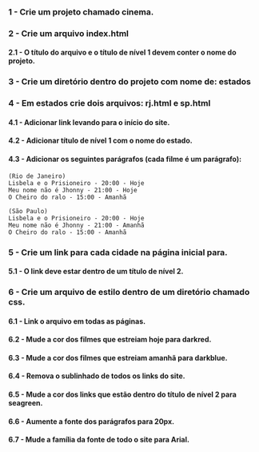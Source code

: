 ### 1 - Crie um projeto chamado cinema.

### 2 - Crie um arquivo index.html

#### 2.1 - O título do arquivo e o título de nível 1 devem conter o nome do projeto.

### 3 - Crie um diretório dentro do projeto com nome de: estados

### 4 - Em estados crie dois arquivos: rj.html e sp.html

#### 4.1 - Adicionar link levando para o início do site.

#### 4.2 - Adicionar título de nível 1 com o nome do estado.

#### 4.3 - Adicionar os seguintes parágrafos (cada filme é um parágrafo):

```
(Rio de Janeiro)
Lisbela e o Prisioneiro - 20:00 - Hoje
Meu nome não é Jhonny - 21:00 - Hoje
O Cheiro do ralo - 15:00 - Amanhã
```

```
(São Paulo)
Lisbela e o Prisioneiro - 20:00 - Hoje
Meu nome não é Jhonny - 21:00 - Amanhã
O Cheiro do ralo - 15:00 - Amanhã
```

### 5 - Crie um link para cada cidade na página inicial para.

#### 5.1 - O link deve estar dentro de um título de nível 2.

### 6 - Crie um arquivo de estilo dentro de um diretório chamado css.

#### 6.1 - Link o arquivo em todas as páginas.

#### 6.2 - Mude a cor dos filmes que estreiam hoje para darkred.

#### 6.3 - Mude a cor dos filmes que estreiam amanhã para darkblue.

#### 6.4 - Remova o sublinhado de todos os links do site.

#### 6.5 - Mude a cor dos links que estão dentro do título de nível 2 para seagreen.

#### 6.6 - Aumente a fonte dos parágrafos para 20px.

#### 6.7 - Mude a família da fonte de todo o site para Arial.
